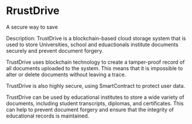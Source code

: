 # RrustDrive
A secure way to save

Description: TrustDrive is a blockchain-based cloud storage system that is used to store Universities, school and eduactionals institute documents securely and prevent document forgery.

TrustDrive uses blockchain technology to create a tamper-proof record of all documents uploaded to the system. This means that it is impossible to alter or delete documents without leaving a trace.

TrustDrive is also highly secure, using SmartContract to protect user data.

TrustDrive can be used by educational institutes to store a wide variety of documents, including student transcripts, diplomas, and certificates. This can help to prevent document forgery and ensure that the integrity of educational records is maintained.

